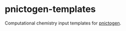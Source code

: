 # pnictogen-templates

Computational chemistry input templates for [pnictogen](https://github.com/schneiderfelipe/pnictogen).
